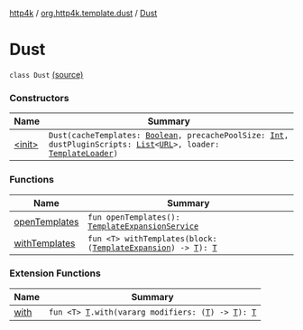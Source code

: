 [http4k](../../index.md) / [org.http4k.template.dust](../index.md) / [Dust](./index.md)

# Dust

`class Dust` [(source)](https://github.com/http4k/http4k/blob/master/http4k-template-dust/src/main/kotlin/org/http4k/template/dust/Dust.kt#L109)

### Constructors

| Name | Summary |
|---|---|
| [&lt;init&gt;](-init-.md) | `Dust(cacheTemplates: `[`Boolean`](https://kotlinlang.org/api/latest/jvm/stdlib/kotlin/-boolean/index.html)`, precachePoolSize: `[`Int`](https://kotlinlang.org/api/latest/jvm/stdlib/kotlin/-int/index.html)`, dustPluginScripts: `[`List`](https://kotlinlang.org/api/latest/jvm/stdlib/kotlin.collections/-list/index.html)`<`[`URL`](https://docs.oracle.com/javase/9/docs/api/java/net/URL.html)`>, loader: `[`TemplateLoader`](../-template-loader.md)`)` |

### Functions

| Name | Summary |
|---|---|
| [openTemplates](open-templates.md) | `fun openTemplates(): `[`TemplateExpansionService`](../-template-expansion-service.md) |
| [withTemplates](with-templates.md) | `fun <T> withTemplates(block: (`[`TemplateExpansion`](../-template-expansion/index.md)`) -> `[`T`](with-templates.md#T)`): `[`T`](with-templates.md#T) |

### Extension Functions

| Name | Summary |
|---|---|
| [with](../../org.http4k.core/with.md) | `fun <T> `[`T`](../../org.http4k.core/with.md#T)`.with(vararg modifiers: (`[`T`](../../org.http4k.core/with.md#T)`) -> `[`T`](../../org.http4k.core/with.md#T)`): `[`T`](../../org.http4k.core/with.md#T) |
